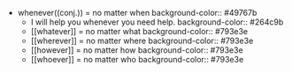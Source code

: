 - whenever((conj.)) = no matter when
  background-color:: #49767b
	- I will help you whenever you need help.
	  background-color:: #264c9b
	- [[whatever]] = no matter what
	  background-color:: #793e3e
	- [[wherever]] = no matter where
	  background-color:: #793e3e
	- [[however]] = no matter how
	  background-color:: #793e3e
	- [[whoever]] = no matter who
	  background-color:: #793e3e